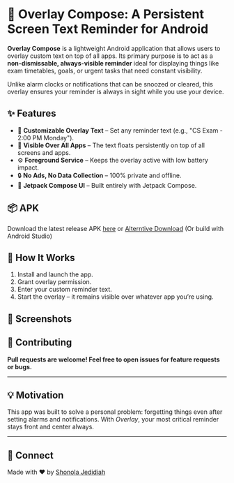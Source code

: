 # 📲 Overlay Compose: A Persistent Screen Text Reminder for Android

**Overlay Compose** is a lightweight Android application that allows users to overlay custom text on top of all apps. Its primary purpose is to act as a **non-dismissable, always-visible reminder** ideal for displaying things like exam timetables, goals, or urgent tasks that need constant visibility.

Unlike alarm clocks or notifications that can be snoozed or cleared, this overlay ensures your reminder is always in sight while you use your device.


## ✨ Features

- 📝 **Customizable Overlay Text** – Set any reminder text (e.g., "CS Exam - 2:00 PM Monday").
- 📌 **Visible Over All Apps** – The text floats persistently on top of all screens and apps.
- ⚙️ **Foreground Service** – Keeps the overlay active with low battery impact.
- 🔒 **No Ads, No Data Collection** – 100% private and offline.
- 🎨 **Jetpack Compose UI** – Built entirely with Jetpack Compose.

## 📦 APK

Download the latest release APK [here](https://github.com/Shonola-Jedidiah/Overlay_compose/blob/master/release/Overlay.apk) or 
[Alterntive Download]() 
(Or build with Android Studio)

## 🚀 How It Works

1. Install and launch the app.
2. Grant overlay permission.
3. Enter your custom reminder text.
4. Start the overlay – it remains visible over whatever app you’re using.

## 📸 Screenshots

<!--| Overlay Active | In Use with Other Apps |
|----------------|------------------------|
| ![Overlay Example 1](screenshots/overlay_1.png) | ![Overlay Example 2](screenshots/overlay_2.png) | -->


## 🤝 Contributing

**Pull requests are welcome! Feel free to open issues for feature requests or bugs.**

---

## 💡 Motivation

This app was built to solve a personal problem: forgetting things even after setting alarms and notifications. With *Overlay*, your most critical reminder stays front and center always.

---

## 🔗 Connect

Made with ❤️ by [Shonola Jedidiah](https://www.linkedin.com/in/shonola-jedidiah)

